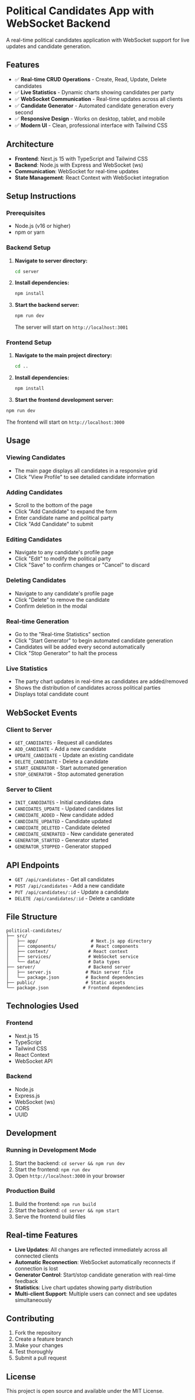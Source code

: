 # Political Candidates App with WebSocket Backend

A real-time political candidates application with WebSocket support for live updates and candidate generation.

## Features

- ✅ **Real-time CRUD Operations** - Create, Read, Update, Delete candidates
- ✅ **Live Statistics** - Dynamic charts showing candidates per party
- ✅ **WebSocket Communication** - Real-time updates across all clients
- ✅ **Candidate Generator** - Automated candidate generation every second
- ✅ **Responsive Design** - Works on desktop, tablet, and mobile
- ✅ **Modern UI** - Clean, professional interface with Tailwind CSS

## Architecture

- **Frontend**: Next.js 15 with TypeScript and Tailwind CSS
- **Backend**: Node.js with Express and WebSocket (ws)
- **Communication**: WebSocket for real-time updates
- **State Management**: React Context with WebSocket integration

## Setup Instructions

### Prerequisites

- Node.js (v16 or higher)
- npm or yarn

### Backend Setup

1. **Navigate to server directory:**
   ```bash
   cd server
   ```

2. **Install dependencies:**
   ```bash
   npm install
   ```

3. **Start the backend server:**
   ```bash
   npm run dev
   ```

   The server will start on `http://localhost:3001`

### Frontend Setup

1. **Navigate to the main project directory:**
   ```bash
   cd ..
   ```

2. **Install dependencies:**
   ```bash
   npm install
   ```

3. **Start the frontend development server:**
```bash
npm run dev
   ```

   The frontend will start on `http://localhost:3000`

## Usage

### Viewing Candidates
- The main page displays all candidates in a responsive grid
- Click "View Profile" to see detailed candidate information

### Adding Candidates
- Scroll to the bottom of the page
- Click "Add Candidate" to expand the form
- Enter candidate name and political party
- Click "Add Candidate" to submit

### Editing Candidates
- Navigate to any candidate's profile page
- Click "Edit" to modify the political party
- Click "Save" to confirm changes or "Cancel" to discard

### Deleting Candidates
- Navigate to any candidate's profile page
- Click "Delete" to remove the candidate
- Confirm deletion in the modal

### Real-time Generation
- Go to the "Real-time Statistics" section
- Click "Start Generator" to begin automated candidate generation
- Candidates will be added every second automatically
- Click "Stop Generator" to halt the process

### Live Statistics
- The party chart updates in real-time as candidates are added/removed
- Shows the distribution of candidates across political parties
- Displays total candidate count

## WebSocket Events

### Client to Server
- `GET_CANDIDATES` - Request all candidates
- `ADD_CANDIDATE` - Add a new candidate
- `UPDATE_CANDIDATE` - Update an existing candidate
- `DELETE_CANDIDATE` - Delete a candidate
- `START_GENERATOR` - Start automated generation
- `STOP_GENERATOR` - Stop automated generation

### Server to Client
- `INIT_CANDIDATES` - Initial candidates data
- `CANDIDATES_UPDATE` - Updated candidates list
- `CANDIDATE_ADDED` - New candidate added
- `CANDIDATE_UPDATED` - Candidate updated
- `CANDIDATE_DELETED` - Candidate deleted
- `CANDIDATE_GENERATED` - New candidate generated
- `GENERATOR_STARTED` - Generator started
- `GENERATOR_STOPPED` - Generator stopped

## API Endpoints

- `GET /api/candidates` - Get all candidates
- `POST /api/candidates` - Add a new candidate
- `PUT /api/candidates/:id` - Update a candidate
- `DELETE /api/candidates/:id` - Delete a candidate

## File Structure

```
political-candidates/
├── src/
│   ├── app/                    # Next.js app directory
│   ├── components/             # React components
│   ├── context/               # React context
│   ├── services/              # WebSocket service
│   └── data/                  # Data types
├── server/                    # Backend server
│   ├── server.js             # Main server file
│   └── package.json          # Backend dependencies
├── public/                   # Static assets
└── package.json             # Frontend dependencies
```

## Technologies Used

### Frontend
- Next.js 15
- TypeScript
- Tailwind CSS
- React Context
- WebSocket API

### Backend
- Node.js
- Express.js
- WebSocket (ws)
- CORS
- UUID

## Development

### Running in Development Mode
1. Start the backend: `cd server && npm run dev`
2. Start the frontend: `npm run dev`
3. Open `http://localhost:3000` in your browser

### Production Build
1. Build the frontend: `npm run build`
2. Start the backend: `cd server && npm start`
3. Serve the frontend build files

## Real-time Features

- **Live Updates**: All changes are reflected immediately across all connected clients
- **Automatic Reconnection**: WebSocket automatically reconnects if connection is lost
- **Generator Control**: Start/stop candidate generation with real-time feedback
- **Statistics**: Live chart updates showing party distribution
- **Multi-client Support**: Multiple users can connect and see updates simultaneously

## Contributing

1. Fork the repository
2. Create a feature branch
3. Make your changes
4. Test thoroughly
5. Submit a pull request

## License

This project is open source and available under the MIT License.
